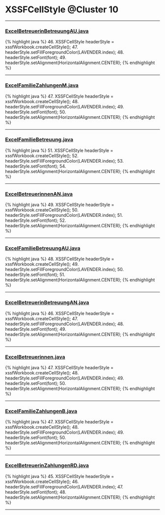 # XSSFCellStyle @Cluster 10

***

### [ExcelBetreuerinBetreuungAU.java](https://searchcode.com/codesearch/view/91974007/)
{% highlight java %}
46. XSSFCellStyle headerStyle = xssfWorkbook.createCellStyle();
47. headerStyle.setFillForegroundColor(LAVENDER.index);
48. headerStyle.setFont(font);
49. headerStyle.setAlignment(HorizontalAlignment.CENTER);
{% endhighlight %}

***

### [ExcelFamilieZahlungenM.java](https://searchcode.com/codesearch/view/91974009/)
{% highlight java %}
47. XSSFCellStyle headerStyle = xssfWorkbook.createCellStyle();
48. headerStyle.setFillForegroundColor(LAVENDER.index);
49. headerStyle.setFont(font);
50. headerStyle.setAlignment(HorizontalAlignment.CENTER);
{% endhighlight %}

***

### [ExcelFamilieBetreuung.java](https://searchcode.com/codesearch/view/91974011/)
{% highlight java %}
51. XSSFCellStyle headerStyle = xssfWorkbook.createCellStyle();
52. headerStyle.setFillForegroundColor(LAVENDER.index);
53. headerStyle.setFont(font);
54. headerStyle.setAlignment(HorizontalAlignment.CENTER);
{% endhighlight %}

***

### [ExcelBetreuerinnenAN.java](https://searchcode.com/codesearch/view/91974014/)
{% highlight java %}
49. XSSFCellStyle headerStyle = xssfWorkbook.createCellStyle();
50. headerStyle.setFillForegroundColor(LAVENDER.index);
51. headerStyle.setFont(font);
52. headerStyle.setAlignment(HorizontalAlignment.CENTER);
{% endhighlight %}

***

### [ExcelFamilieBetreuungAU.java](https://searchcode.com/codesearch/view/91974021/)
{% highlight java %}
48. XSSFCellStyle headerStyle = xssfWorkbook.createCellStyle();
49. headerStyle.setFillForegroundColor(LAVENDER.index);
50. headerStyle.setFont(font);
51. headerStyle.setAlignment(HorizontalAlignment.CENTER);
{% endhighlight %}

***

### [ExcelBetreuerinBetreuungAN.java](https://searchcode.com/codesearch/view/91974023/)
{% highlight java %}
46. XSSFCellStyle headerStyle = xssfWorkbook.createCellStyle();
47. headerStyle.setFillForegroundColor(LAVENDER.index);
48. headerStyle.setFont(font);
49. headerStyle.setAlignment(HorizontalAlignment.CENTER);
{% endhighlight %}

***

### [ExcelBetreuerinnen.java](https://searchcode.com/codesearch/view/91974026/)
{% highlight java %}
47. XSSFCellStyle headerStyle = xssfWorkbook.createCellStyle();
48. headerStyle.setFillForegroundColor(LAVENDER.index);
49. headerStyle.setFont(font);
50. headerStyle.setAlignment(HorizontalAlignment.CENTER);
{% endhighlight %}

***

### [ExcelFamilieZahlungenB.java](https://searchcode.com/codesearch/view/91974028/)
{% highlight java %}
47. XSSFCellStyle headerStyle = xssfWorkbook.createCellStyle();
48. headerStyle.setFillForegroundColor(LAVENDER.index);
49. headerStyle.setFont(font);
50. headerStyle.setAlignment(HorizontalAlignment.CENTER);
{% endhighlight %}

***

### [ExcelBetreuerinZahlungenRD.java](https://searchcode.com/codesearch/view/91974030/)
{% highlight java %}
45. XSSFCellStyle headerStyle = xssfWorkbook.createCellStyle();
46. headerStyle.setFillForegroundColor(LAVENDER.index);
47. headerStyle.setFont(font);
48. headerStyle.setAlignment(HorizontalAlignment.CENTER);
{% endhighlight %}

***

